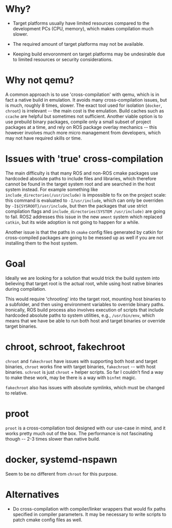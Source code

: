 Why?
====

- Target platforms usually have limited resources compared to the development
  PCs (CPU, memory), which makes compilation much slower.

- The required amount of target platforms may not be available.

- Keeping build envoronment on target platforms may be undesirable due to
  limited resources or security considerations.


Why not qemu?
=============

A common approach is to use 'cross-compilation' with qemu, which is in fact a
native build in emulation. It avoids many cross-compilation issues, but is
much, roughly 8 times, slower. The exact tool used for isolation (`docker`,
`chroot`) is irrelevant -- the main cost is the emulation. Build caches such as
`ccache` are helpful but sometimes not sufficient. Another viable option is to
use prebuild binary packages, compile only a small subset of project packages
at a time, and rely on ROS package overlay mechanics -- this however involves
much more micro management from developers, which may not have required skills
or time.


Issues with 'true' cross-compilation
====================================

The main difficulty is that many ROS and non-ROS cmake packages use hardcoded
absolute paths to include files and libraries, which therefore cannot be found
in the target system root and are searched in the host system instead. For
example something like `include_directories(/usr/include)` is impossible to fix
on the project scale: this command is evaluated to `-I/usr/include`, which can
only be overriden by `-I${SYSROOT}/usr/include`, but then the packages that use
strict compilation flags and `include_directories(SYSTEM /usr/include)` are
going to fail. ROS2 addresses this issue in the new `ament` system which
replaced `catkin`, but its wide adoption is not going to happen for a while.

Another issue is that the paths in `cmake` config files generated by catkin for
cross-compiled packages are going to be messed up as well if you are not
installing them to the host system.


Goal
====

Ideally we are looking for a solution that would trick the build system into
believing that target root is the actual root, while using host native binaries
during compilation.

This would require 'chrooting' into the target root, mounting host binaries to
a subfolder, and then using environment variables to override binary paths.
Ironically, ROS build process also involves execution of scripts that include
hardcoded absolute paths to system utilities, e.g., `/usr/bin/env`, which means
that we have be able to run both host and target binaries or override target
binaries.


chroot, schroot, fakechroot
===========================

`chroot` and `fakechroot` have issues with supporting both host and target
binaries, `chroot` works fine with target binaries, `fakechroot` -- with host
binaries. `schroot` is just `chroot` + helper scripts. So far I couldn't find a
way to make these work, may be there is a way with `binfmt` magic.

`fakechroot` also has issues with absolute symlinks, which must be changed to
relative.


proot
=====

`proot` is a cross-compilation tool designed with our use-case in mind, and it
works pretty much out of the box. The performance is not fascinating though --
2-3 times slower than native build.


docker, systemd-nspawn
======================

Seem to be no different from `chroot` for this purpose.


Alternatives
============

- Do cross-compilation with compiler/linker wrappers that would fix paths
  specified in compiler parameters. It may be necessary to write scripts to
  patch cmake config files as well.
